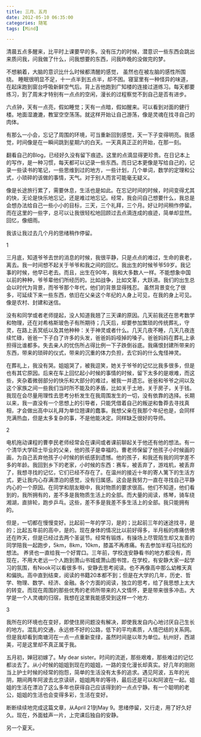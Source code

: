 ```yaml
---
title: 三月、五月
date: 2012-05-10 06:35:00
categories: 随笔
tags: [Mind]

---
```

清晨五点多醒来，比平时上课要早的多。没有压力的时候，潜意识一些东西会跳出来质问我，问我做了什么，问我想要的东西，问我昨晚的没做完的梦。

不想躺着，大脑的意识比什么时候都清醒的感觉， 虽然也在被左脑的感性所围绕。 睡眠很明显不足，十一点半到五点半，却不困。寝室里有一种怪异的味道，在起床跑到窗台呼吸新鲜空气后。背上吉他跑到广知楼的连接过道练习。每天都要练习，到了周末才特别有一点点的空闲，漫长的过程察觉不到自己是否有进步。

六点钟，天有一点亮，假如睡觉；天有一点暗，假如醒来。可以看到对面的健行楼。地面湿漉漉，教室空空荡荡。就这样开始让自己游荡，像是灵魂在找寻自己的肉体。

有那么一小会，忘记了周围的环境，可当重新回到感觉，天一下子变得明亮。我感觉，时间像是在一瞬间跳到星期六的白天。一天真真正正的开始，在那一刻。

翻看自己的Blog，已经好久没有留下痕迹。这里的点滴显得更珍贵。在日记本上的写作，是一种习惯，每天都可以记录一些东西。而日记本更像是写给自己的，记录一些读书的笔记，一些思维到过的地方，一些计划，几个单词，数学的定理和公式，小琐碎的该做的事情，天气。对于别人而言可能毫无疑义。

像是长途旅行累了，需要休息，生活也是如此。在忘记时间的时候，时间变得尤其的快，无论是快乐地忘记，还是难过地忘记。经常，我会问自己想要什么，我总是会想办法给自己一些小小的目标，三天，三个礼拜，三个月。好让时间稍作停留。而在这里的一些字，总可以让我很轻松地回顾过去点滴连成的痕迹，简单却显然。回忆，像细雨。

我该让我过去几个月的思绪稍作停留。

1

三月底，知道爷爷去世的消息的时候，我很平静，只是点点的难过，生命的衰老，离去。我一时间想不起关于爷爷和我之间的回忆。我出生的时候爷爷59岁。我记事的时候，他早已老去。而且，出生在90年，我和大多数人一样。不能想象中国以前的种种，爷爷辈他们所经历的。比如战争，比如文革，大跃进。我们的出生总会以时代为背景，而爷爷那个年代，他们的背景显得残忍。 虽然背景变化了很多，可延续下来一些东西，依旧在父亲这个年纪的人身上可见，在我的身上可见。像是农村、封建和迷信。

没有和同学或者老师提起，没人知道我翘了三天课的原因。几天前我还在思考数学和物理，还在对希格斯玻色子有所期待；几天后，却要参加繁琐的传统葬礼，守灵，在路上丢冥纸以及其他种种：关于神灵或者什么。几天几夜不睡，几天几夜连续忙碌，爸爸一下子白了许多的头发，爸爸妈妈哑掉的嗓子。爸爸妈妈在葬礼上承担得比谁都多。失去亲人的忧伤所占得比例一下子跌倒谷底。我痛恨封建所带来的东西，带来的琐碎的仪式，带来的沉重的体力负担，去它妈的什么鬼怪神灵。

在葬礼上，我没有哭。姐姐哭了，被我逗笑，她关于爷爷的记忆比我多很多，但是也有其它原因。后来在车上回忆起小时候的事情的时候，留下太多的是艰难，而这些，夹杂着微弱部分的快乐和大部分的难过，被我一并遗忘。爸爸和爷爷之间以及这个家族之间一些我们当时所不能及的矛盾，比如关于土地，关于房子，关于钱。我现在会尽量用理性去思考分析发生在我周围发生的一切，没有依靠的选择。长期以来，我一直没有一个思想上的引导者，只能凭借着自己的叛逆和鲁莽去寻找真相，才会做出高中以礼拜为单位翘课的蠢事。我想父亲在我那个年纪也是，会同样充满热血，但是太多复杂的事，不是他能决定。同样缺乏很好的导师。

2

电机拖动课程的曹李民老师经常会在课间或者课前聊起关于他还有他的想法。有一个清华大学硕士毕业的父亲，他的孩子是幸福的。曹老师保留了他孩子小时候画的画，为自己丢弃他孩子小时候的折纸感到遗憾。他的孩子，和我还有我的同学差不多的年龄。我回到乡下的老家，小时候的东西：赛车，被丢弃了，游戏机，被丢弃了，我想寻找的记忆，它们已经不存在了。在温州的接近十年的寄人篱下的生活方式，更让我内心存满漂泊的感觉，没有归属感。这会是我努力一直在寻找自己平静内心的一个原因。在同学和朋友眼中，我对物质的要求很高。他们不知道，他们看到的，我所拥有的，差不多是我物质生活上的全部。而大量的阅读，练琴，骑车绕湘湖，直排轮，跑步乒乓。这些，差不多是我差不多生活上的全部。我只能拥有的。

但是，一切都在慢慢变好。比起前一年的学习，是的；比起前三年的迷途找寻，是的；比起五年前的高中，是的。现在身体的情况比以前好得多，半月板的疼痛仿佛还在昨天，但是已经过去两个圣诞节。经常有锻炼，有操场上尽管陌生却又友善的同学陪我一起跑步，5km，8km，10km，膝盖不再疼痛。有去参加半程马拉松的想法。 养贤也一直给我一个好胃口。三年前，学校连安静看书的地方都没有，而现在，不用大老远一个人跑到萧山书城或萧山图书馆，在学校，有安静大家一起学习的氛围，有Nook可以看很多书，安静去思考阅读。也不再像高中那么幼稚天真和偏执。高中直到结束，阅读的书籍20本都不到；但是在大学的几年，历史、哲学、物理、数学、经济、金融。各个方面的阅读，独立的思考，给了我思想上太大的转变。而现在周围的那些优秀的老师所带来的人文情怀，更是带来很多冲击。大学是一个人灵魂的归宿，我想在这里我能感受到这样一个地方.

3

我所在的环境也在变好，即使住房问题没有解决，即使我发自内心地讨厌自己生长的地方。混乱的交通，永远修不好的公路，低下的平均素质，人情巴结的关系网。但是我却看到南塘河在一点一点重新变绿，虽然时间是以年为单位。杭州好，西湖美，可是这里却不真正属于我。

五月初，婵冠初嫁了。My dear sister。时间的流逝，那些艰难，那些难过的记忆都淡去了。从小时候的姐姐到现在的姐姐，一路的变化漫长却真实。好几年的刚刚当上护士时候的经常的抱怨，简单的生活没有太多的追求。遇见阿波，五年的光阴，期间两年阿波去北京读研，姐姐两年的等待，最后还是可以和阿波在一起。姐姐的生活在漂泊了这么多年也获得自己应该得到的一点点宁静。有一个聪明的老公，姐姐的生活也会变得多彩，生活在变好。

断断续续地完成这篇文章，从April 21到May 9。思绪停留，又行走，用了好久好久。现在，外面蛙声一片，上完课后独自的安静。

另一个夏天。